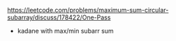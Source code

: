 https://leetcode.com/problems/maximum-sum-circular-subarray/discuss/178422/One-Pass
​
- kadane with max/min subarr sum